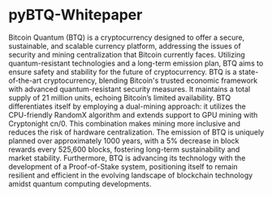 # pyBTQ-Whitepaper
Bitcoin Quantum (BTQ) is a cryptocurrency designed to offer a secure, sustainable, and scalable currency platform, addressing the issues of security and mining centralization that Bitcoin currently faces. Utilizing quantum-resistant technologies and a long-term emission plan, BTQ aims to ensure safety and stability for the future of cryptocurrency.
BTQ is a state-of-the-art cryptocurrency, blending Bitcoin's trusted economic framework with advanced quantum-resistant security measures. It maintains a total supply of 21 million units, echoing Bitcoin’s limited availability. BTQ differentiates itself by employing a dual-mining approach: it utilizes the CPU-friendly RandomX algorithm and extends support to GPU mining with Cryptonight cn/0. This combination makes mining more inclusive and reduces the risk of hardware centralization. The emission of BTQ is uniquely planned over approximately 1000 years, with a 5% decrease in block rewards every 525,600 blocks, fostering long-term sustainability and market stability. Furthermore, BTQ is advancing its technology with the development of a Proof-of-Stake system, positioning itself to remain resilient and efficient in the evolving landscape of blockchain technology amidst quantum computing developments.
